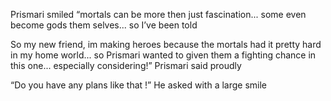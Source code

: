 Prismari smiled “mortals can be more then just fascination... some even become gods them selves... so I’ve been told 

So my new friend, im making heroes because the mortals had it pretty hard in my home world... so Prismari wanted to given them a fighting chance in this one... especially considering!” Prismari said proudly 

“Do you have any plans like that !” He asked with a large smile